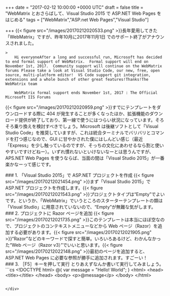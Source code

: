 
+++
date = "2017-02-12 10:00:00 +0000 UTC"
draft = false
title = "WebMatrix とおさらばして、Visual Studio 2015 で ASP.NET Web Pages をはじめる"
tags = ["WebMatrix","ASP.net Web Pages","Visual Studio"]

+++
{{< figure src="/images/20170212020533.png"  >}}長年愛用してきた「WebMatrix」ですが、昨年10月に2017年11月1日 でのサポート終了がアナウンスされました。

    >
        Hi everyoneAfter a long and successful run, Microsoft has decided to end formal support of WebMatrix.  Formal support will end on November 1st, 2017.  Community support will continue on the WebMatrix forums Please take a look at Visual Studio Code, our new, free, open source, multi-platform editor!  VS Code support git integration, extensions and a whole bunch of other great features!Thanks!The WebMatrix team

        WebMatrix formal support ends November 1st, 2017 : The Official Microsoft IIS Forums
    
{{< figure src="/images/20170212020959.png"  >}}すでにテンプレートをダウンロードする際に 404 が発生することが多くなったほか、拡張機能のダウンロード提供が終了しており、第一線で使うにはつらい状況になっています。そろそろ乗り換えを検討すべきでしょう。Microsoft は後継ソフトとして「Visual Studio Code」を推奨していますが、これは統合ターミナルでバリバリとコマンドを打つ感じなので、GUI に甘やかされた僕にはしんどい感じ（最近「Express」を少し触っているのですが、そっちの文化にあわせるなら割と使いやすいですけどねー）。いずれ慣れないといけないなーとは思うんですが、APS.NET Web Pages を使うならば、当面の間は「Visual Studio 2015」が一番楽かなーって感じです。

<div class="section">
    ### 1. 「Visual Studio 2015」で ASP.NET プロジェクトを作成
    {{< figure src="/images/20170212021454.png"  >}}まず「Visual Studio 2015」で ASP.NET プロジェクトを作成します。{{< figure src="/images/20170212021543.png"  >}}プロジェクトタイプは“Empty”でよいです。というか、「WebMatrix」でいうところのスターターテンプレートの類は「Visual Studio」に用意されていないので、“Empty”が無難な気がします。

</div>
<div class="section">
    ### 2. プロジェクトに Razor ページを追加
    {{< figure src="/images/20170212021735.png"  >}}このテンプレートは本当にほぼ空なので、プロジェクトのコンテキストメニューなどから Web ページ（Razor）を追加する必要があります。{{< figure src="/images/20170212021905.png"  >}}“Razor”などのキーワードで探すと簡単。いろいろあるけど、わかんなかった“Web ページ（Razor v3）”でいいと思います。{{< figure src="/images/20170212022148.png"  >}}最初のページを追加すると、ASP.NET Web Pages に必要な参照が勝手に追加されます。すごーい！

</div>
<div class="section">
    ### 3. ［F5］キーを押して実行
    とりあえずなんか書いて実行してみましょう。
```cs
&lt;!DOCTYPE html>
@{ 
    var message = "Hello! World";
}
&lt;html>
    &lt;head>
        &lt;title>&lt;/title>
    &lt;/head>
    &lt;body>
        &lt;p>@message&lt;/p>
    &lt;/body>
&lt;/html>

```［F5］キーを押すとサーバー＆ブラウザーが立ち上がります。{{< figure src="/images/20170212022322.png"  >}}message を変えてブラウザーをリロードすると、即座に反映されまっする。なんとなく気軽で「WebMatrix」を使い続けてきましたが、機能面では「Visual Studio」のほうがずっと強力（ブレークポイントとかもしかけられるやで。入力補完はちょっと緩いところあるけど）です。……で、「Visual Studio Code」ではこの手順をどうやるんだ？　最後に「WebMatrix」さん、長いことありがとうございました。

</div>

